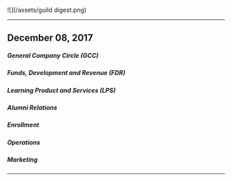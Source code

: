 ![](/assets/guild digest.png)

---

## December 08, 2017

##### General Company Circle \(GCC\)

##### Funds, Development and Revenue \(FDR\)

##### Learning Product and Services \(LPS\)

##### Alumni Relations

##### Enrollment

##### Operations

##### Marketing

---



